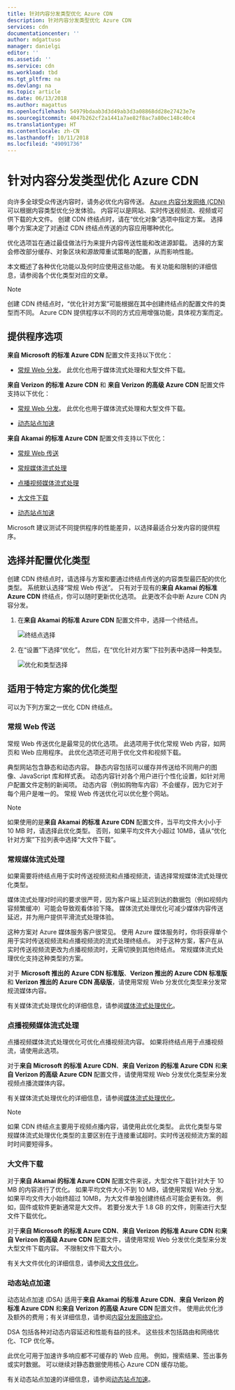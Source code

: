 ```yaml
---
title: 针对内容分发类型优化 Azure CDN
description: 针对内容分发类型优化 Azure CDN
services: cdn
documentationcenter: ''
author: mdgattuso
manager: danielgi
editor: ''
ms.assetid: ''
ms.service: cdn
ms.workload: tbd
ms.tgt_pltfrm: na
ms.devlang: na
ms.topic: article
ms.date: 06/13/2018
ms.author: magattus
ms.openlocfilehash: 54979bdaab3d3d49ab3d3a08868dd28e27423e7e
ms.sourcegitcommit: 4047b262cf2a1441a7ae82f8ac7a80ec148c40c4
ms.translationtype: HT
ms.contentlocale: zh-CN
ms.lasthandoff: 10/11/2018
ms.locfileid: "49091736"
---
```

# <a name="optimize-azure-cdn-for-the-type-of-content-delivery"></a>针对内容分发类型优化 Azure CDN

向许多全球受众传送内容时，请务必优化内容传送。 [Azure 内容分发网络 (CDN)](cdn-overview.md) 可以根据内容类型优化分发体验。 内容可以是网站、实时传送视频流、视频或可供下载的大文件。 创建 CDN 终结点时，请在“优化对象”选项中指定方案。 选择哪个方案决定了对通过 CDN 终结点传送的内容应用哪种优化。

优化选项旨在通过最佳做法行为来提升内容传送性能和改进源卸载。 选择的方案会修改部分缓存、对象区块和源故障重试策略的配置，从而影响性能。 

本文概述了各种优化功能以及何时应使用这些功能。 有关功能和限制的详细信息，请参阅各个优化类型对应的文章。

> [!NOTE]
> 创建 CDN 终结点时，“优化针对方案”可能根据在其中创建终结点的配置文件的类型而不同。 Azure CDN 提供程序以不同的方式应用增强功能，具体视方案而定。 

## <a name="provider-options"></a>提供程序选项

**来自 Microsoft 的标准 Azure CDN** 配置文件支持以下优化：

* [常规 Web 分发](#general-web-delivery)。 此优化也用于媒体流式处理和大型文件下载。


**来自 Verizon 的标准 Azure CDN** 和 **来自 Verizon 的高级 Azure CDN** 配置文件支持以下优化：

* [常规 Web 分发](#general-web-delivery)。 此优化也用于媒体流式处理和大型文件下载。

* [动态站点加速](#dynamic-site-acceleration) 


**来自 Akamai 的标准 Azure CDN** 配置文件支持以下优化：

* [常规 Web 传送](#general-web-delivery) 

* [常规媒体流式处理](#general-media-streaming)

* [点播视频媒体流式处理](#video-on-demand-media-streaming)

* [大文件下载](#large-file-download)

* [动态站点加速](#dynamic-site-acceleration) 

Microsoft 建议测试不同提供程序的性能差异，以选择最适合分发内容的提供程序。

## <a name="select-and-configure-optimization-types"></a>选择并配置优化类型

创建 CDN 终结点时，请选择与方案和要通过终结点传送的内容类型最匹配的优化类型。 系统默认选择“常规 Web 传送”。 只有对于现有的**来自 Akamai 的标准 Azure CDN** 终结点，你可以随时更新优化选项。 此更改不会中断 Azure CDN 内容分发。 

1. 在**来自 Akamai 的标准 Azure CDN** 配置文件中，选择一个终结点。

    ![终结点选择 ](./media/cdn-optimization-overview/01_Akamai.png)

2. 在“设置”下选择“优化”。 然后，在“优化针对方案”下拉列表中选择一种类型。

    ![优化和类型选择](./media/cdn-optimization-overview/02_Select.png)

## <a name="optimization-for-specific-scenarios"></a>适用于特定方案的优化类型

可以为下列方案之一优化 CDN 终结点。 

### <a name="general-web-delivery"></a>常规 Web 传送

常规 Web 传送优化是最常见的优化选项。 此选项用于优化常规 Web 内容，如网页和 Web 应用程序。 此优化选项还可用于优化文件和视频下载。

典型网站包含静态和动态内容。 静态内容包括可以缓存并传送给不同用户的图像、JavaScript 库和样式表。 动态内容针对各个用户进行个性化设置，如针对用户配置文件定制的新闻项。 动态内容（例如购物车内容）不会缓存，因为它对于每个用户是唯一的。 常规 Web 传送优化可以优化整个网站。 

> [!NOTE]
> 如果使用的是**来自 Akamai 的标准 Azure CDN** 配置文件，当平均文件大小小于 10 MB 时，请选择此优化类型。 否则，如果平均文件大小超过 10MB，请从“优化针对方案”下拉列表中选择“大文件下载”。

### <a name="general-media-streaming"></a>常规媒体流式处理

如果需要将终结点用于实时传送视频流和点播视频流，请选择常规媒体流式处理优化类型。

媒体流式处理对时间的要求很严苛，因为客户端上延迟到达的数据包（例如视频内容频繁缓冲）可能会导致观看体验下降。 媒体流式处理优化可减少媒体内容传送延迟，并为用户提供平滑流式处理体验。 

这种方案对 Azure 媒体服务客户很常见。 使用 Azure 媒体服务时，你将获得单个用于实时传送视频流和点播视频流的流式处理终结点。 对于这种方案，客户在从实时传送视频流更改为点播视频流时，无需切换到其他终结点。 常规媒体流式处理优化支持这种类型的方案。

对于 **Microsoft 推出的 Azure CDN 标准版**、**Verizon 推出的 Azure CDN 标准版**和 **Verizon 推出的 Azure CDN 高级版**，请使用常规 Web 分发优化类型来分发常规流媒体内容。

有关媒体流式处理优化的详细信息，请参阅[媒体流式处理优化](cdn-media-streaming-optimization.md)。

### <a name="video-on-demand-media-streaming"></a>点播视频媒体流式处理

点播视频媒体流式处理优化可优化点播视频流内容。 如果将终结点用于点播视频流，请使用此选项。

对于**来自 Microsoft 的标准 Azure CDN**、**来自 Verizon 的标准 Azure CDN** 和**来自 Verizon 的高级 Azure CDN** 配置文件，请使用常规 Web 分发优化类型来分发视频点播流媒体内容。

有关媒体流式处理优化的详细信息，请参阅[媒体流式处理优化](cdn-media-streaming-optimization.md)。

> [!NOTE]
> 如果 CDN 终结点主要用于视频点播内容，请使用此优化类型。 此优化类型与常规媒体流式处理优化类型的主要区别在于连接重试超时。实时传送视频流方案的超时时间要短得多。
>

### <a name="large-file-download"></a>大文件下载

对于**来自 Akamai 的标准 Azure CDN** 配置文件来说，大型文件下载针对大于 10 MB 的内容进行了优化。 如果平均文件大小不到 10 MB，请使用常规 Web 分发。 如果平均文件大小始终超过 10MB，为大文件单独创建终结点可能会更有效。 例如，固件或软件更新通常是大文件。 若要分发大于 1.8 GB 的文件，则需进行大型文件下载优化。

对于**来自 Microsoft 的标准 Azure CDN**、**来自 Verizon 的标准 Azure CDN** 和**来自 Verizon 的高级 Azure CDN** 配置文件，请使用常规 Web 分发优化类型来分发大型文件下载内容。 不限制文件下载大小。

有关大文件优化的详细信息，请参阅[大文件优化](cdn-large-file-optimization.md)。

### <a name="dynamic-site-acceleration"></a>动态站点加速

 动态站点加速 (DSA) 适用于**来自 Akamai 的标准 Azure CDN**、**来自 Verizon 的标准 Azure CDN** 和**来自 Verizon 的高级 Azure CDN** 配置文件。 使用此优化涉及额外的费用；有关详细信息，请参阅[内容分发网络定价](https://azure.microsoft.com/pricing/details/cdn/)。

DSA 包括各种对动态内容延迟和性能有益的技术。 这些技术包括路由和网络优化、TCP 优化等。 

此优化可用于加速许多响应都不可缓存的 Web 应用。 例如，搜索结果、签出事务或实时数据。 可以继续对静态数据使用核心 Azure CDN 缓存功能。 

有关动态站点加速的详细信息，请参阅[动态站点加速](cdn-dynamic-site-acceleration.md)。



